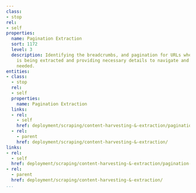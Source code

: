 ```yaml
---
class:
- stop
rel:
- self
properties:
  name: Pagination Extraction
  sort: 1172
  level: 3
  description: Identifying the breadcrumbs, and pagination for URLs where content
    is being extracted and providing necessary details to navigate and harvest as
    needed.
entities:
- class:
  - stop
  rel:
  - self
  properties:
    name: Pagination Extraction
  links:
  - rel:
    - self
    href: deployment/scraping/content-harvesting-&-extraction/pagination-extraction.md
  - rel:
    - parent
    href: deployment/scraping/content-harvesting-&-extraction/
links:
- rel:
  - self
  href: deployment/scraping/content-harvesting-&-extraction/pagination-extraction.md
- rel:
  - parent
  href: deployment/scraping/content-harvesting-&-extraction/
...
```

